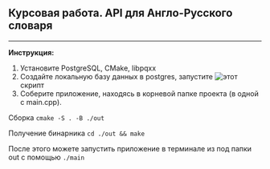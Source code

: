 ## Курсовая работа. API для Англо-Русского словаря
---
**Инструкция:**

1. Установите PostgreSQL, CMake, libpqxx
2. Создайте локальную базу данных в postgres, запустите ![этот](https://google.com) скрипт
3. Соберите приложение, находясь в корневой папке проекта (в одной с main.cpp).


Сборка
```cmake -S . -B ./out```

Получение бинарника
```cd ./out && make```

После этого можете запустить приложение в терминале из под папки out с помощью
```./main```
